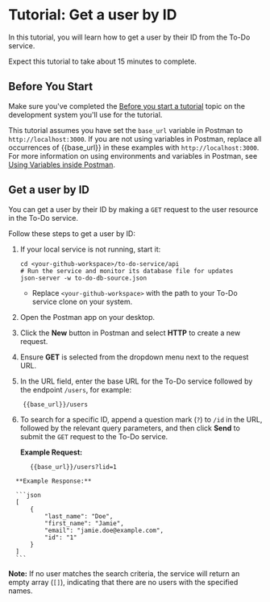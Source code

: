 # Tutorial: Get a user by ID

In this tutorial, you will learn how to get a user by their ID from the To-Do service.

Expect this tutorial to take about 15 minutes to complete.

## Before You Start

Make sure you've completed the [Before you start a tutorial](before-you-start-a-tutorial) topic on the development system you'll use for the tutorial.

This tutorial assumes you have set the `base_url` variable in Postman to `http://localhost:3000`. 
If you are not using variables in Postman, replace all occurrences of \{\{base_url\}\} in these examples with `http://localhost:3000`. For more information on using environments and variables in Postman, see [Using Variables inside Postman](https://blog.postman.com/using-variables-inside-postman-and-collection-runner/).

## Get a user by ID

You can get a user by their ID by making a `GET` request to the user resource in the To-Do service.

Follow these steps to get a user by ID:

1. If your local service is not running, start it:

    ```shell
    cd <your-github-workspace>/to-do-service/api
    # Run the service and monitor its database file for updates
    json-server -w to-do-db-source.json
    ```
    
    * Replace `<your-github-workspace>` with the path to your To-Do service clone on your system.

2. Open the Postman app on your desktop.
3. Click the **New** button in Postman and select **HTTP** to create a new request.
4. Ensure **GET** is selected from the dropdown menu next to the request URL.
5. In the URL field, enter the base URL for the To-Do service followed by the endpoint `/users`, for example:
<!-- {% raw %} -->
```
    {{base_url}}/users
```
<!-- {% endraw %}) -->
   
6. To search for a specific ID, append a question mark (`?`) to `/id` in the URL, followed by the relevant query parameters, and then click **Send** to submit the `GET` request to the To-Do service.
  
      **Example Request:**      
<!-- {% raw %} -->
```
      {{base_url}}/users?lid=1
```
<!-- {% endraw %}) -->
      **Example Response:**
    
      ```json
      [
          {
              "last_name": "Doe",
              "first_name": "Jamie",
              "email": "jamie.doe@example.com",
              "id": "1"
          }
      ]
      ```
    
   

**Note:** If no user matches the search criteria, the service will return an empty array (`[]`), indicating that there are no users with the specified names.

